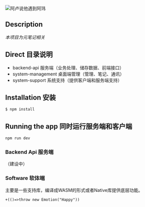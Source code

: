 ![阿卢说他遇到阿玮](https://tvax2.sinaimg.cn/crop.47.138.345.345.180/6b20647bly8fh6rmudt3cj20c80ha40r.jpg)

## Description

*本项目为元笔记相关*

## Direct 目录说明

* backend-api 服务端（业务处理、储存数据、前端接口）
* system-management 桌面端管理（管理、笔记、通讯）
* system-support 系统支持（提供客户端和服务端支持）

## Installation 安装

```bash
$ npm install
```

## Running the app 同时运行服务端和客户端

```bash
npm run dev
```

### Backend Api 服务端

（建设中）

### Software 软体端

主要是一些支持库，编译成WASM的形式或者Native库提供底层功能。

`+(()=>throw new Emotion("Happy"))`
